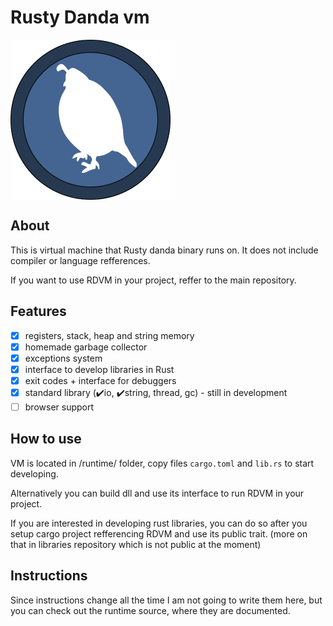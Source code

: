 # Rusty Danda vm
<a><img src="logo.png" align="middle" height="256" width="256" ></a>

## About

This is virtual machine that Rusty danda binary runs on. It does not include compiler or language refferences.

If you want to use RDVM in your project, reffer to the main repository.

## Features
 - [x] registers, stack, heap and string memory
 - [x] homemade garbage collector
 - [x] exceptions system
 - [x] interface to develop libraries in Rust
 - [x] exit codes + interface for debuggers
 - [x] standard library (:heavy_check_mark:io, :heavy_check_mark:string, thread, gc) - still in development
 - [ ] browser support
 
## How to use
VM is located in /runtime/ folder, copy files ``cargo.toml`` and ``lib.rs`` to start developing.

Alternatively you can build dll and use its interface to run RDVM in your project.

If you are interested in developing rust libraries, you can do so after you setup cargo project refferencing RDVM
and use its public trait. (more on that in libraries repository which is not public at the moment)

## Instructions
Since instructions change all the time I am not going to write them here, but you can check out the runtime source, where they are documented.
